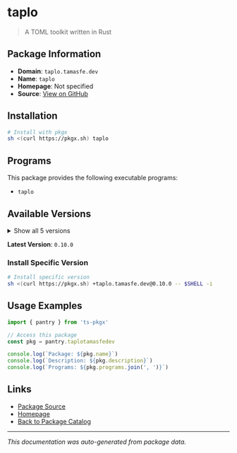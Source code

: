 # taplo

> A TOML toolkit written in Rust

## Package Information

- **Domain**: `taplo.tamasfe.dev`
- **Name**: `taplo`
- **Homepage**: Not specified
- **Source**: [View on GitHub](https://github.com/pkgxdev/pantry/tree/main/projects/taplo.tamasfe.dev/package.yml)

## Installation

```bash
# Install with pkgx
sh <(curl https://pkgx.sh) taplo
```

## Programs

This package provides the following executable programs:

- `taplo`

## Available Versions

<details>
<summary>Show all 5 versions</summary>

- `0.10.0`, `0.9.3`, `0.9.2`, `0.8.1`, `0.7.2`

</details>

**Latest Version**: `0.10.0`

### Install Specific Version

```bash
# Install specific version
sh <(curl https://pkgx.sh) +taplo.tamasfe.dev@0.10.0 -- $SHELL -i
```

## Usage Examples

```typescript
import { pantry } from 'ts-pkgx'

// Access this package
const pkg = pantry.taplotamasfedev

console.log(`Package: ${pkg.name}`)
console.log(`Description: ${pkg.description}`)
console.log(`Programs: ${pkg.programs.join(', ')}`)
```

## Links

- [Package Source](https://github.com/pkgxdev/pantry/tree/main/projects/taplo.tamasfe.dev/package.yml)
- [Homepage](#)
- [Back to Package Catalog](../package-catalog.md)

---

*This documentation was auto-generated from package data.*
